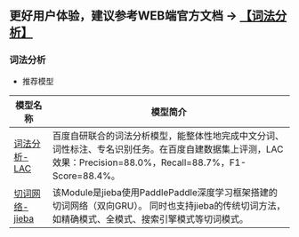 ## **更好用户体验，建议参考WEB端官方文档 -> [【词法分析】](https://www.paddlepaddle.org.cn/hublist)**

### 词法分析

- 推荐模型

| 模型名称                                                     | 模型简介                                                     |
| ------------------------------------------------------------ | ------------------------------------------------------------ |
| [词法分析-LAC](https://www.paddlepaddle.org.cn/hubdetail?name=lac&en_category=LexicalAnalysis) | 百度自研联合的词法分析模型，能整体性地完成中文分词、词性标注、专名识别任务。在百度自建数据集上评测，LAC效果：Precision=88.0%，Recall=88.7%，F1-Score=88.4%。 |
| [切词网络-jieba](https://www.paddlepaddle.org.cn/hubdetail?name=jieba_paddle&en_category=LexicalAnalysis) | 该Module是jieba使用PaddlePaddle深度学习框架搭建的切词网络（双向GRU）。 同时也支持jieba的传统切词方法，如精确模式、全模式、搜索引擎模式等切词模式。 |
